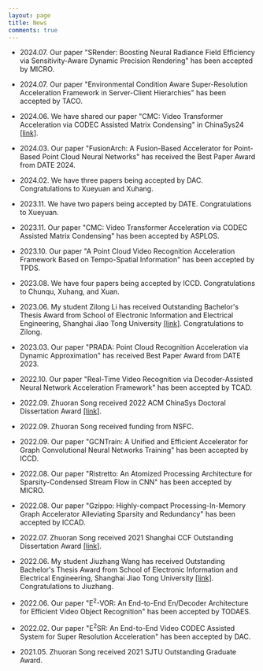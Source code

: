 ```yaml
---
layout: page
title: News
comments: true
---
```


* 2024.07. Our paper "SRender: Boosting Neural Radiance Field Efficiency via Sensitivity-Aware Dynamic Precision Rendering" has been accepted by MICRO.

* 2024.07. Our paper "Environmental Condition Aware Super-Resolution Acceleration Framework in Server-Client Hierarchies" has been accepted by TACO.
  
* 2024.06. We have shared our paper "CMC: Video Transformer Acceleration via CODEC Assisted Matrix Condensing" in ChinaSys24 [[link]](https://1300723556.vod2.myqcloud.com/f30c0e09vodsh1300723556/5b16f29a1253642698737099677/aLhJQ6LPrNIA.mp4).
  
* 2024.03. Our paper "FusionArch: A Fusion-Based Accelerator for Point-Based Point Cloud Neural Networks" has received the Best Paper Award from DATE 2024.

* 2024.02. We have three papers being accepted by DAC. Congratulations to Xueyuan and Xuhang.

* 2023.11. We have two papers being accepted by DATE. Congratulations to Xueyuan.

* 2023.11. Our paper "CMC: Video Transformer Acceleration via CODEC Assisted Matrix Condensing" has been accepted by ASPLOS.

* 2023.10. Our paper "A Point Cloud Video Recognition Acceleration Framework Based on Tempo-Spatial Information" has been accepted by TPDS.

* 2023.08. We have four papers being accepted by ICCD. Congratulations to Chunqu, Xuhang, and Xuan.

* 2023.06. My student Zilong Li has received Outstanding Bachelor's Thesis Award from School of Electronic Information and Electrical Engineering, Shanghai Jiao Tong University [[link]](https://www.cs.sjtu.edu.cn/NewNoticeDetail.aspx?id=530). Congratulations to Zilong.

* 2023.03. Our paper "PRADA: Point Cloud Recognition Acceleration via Dynamic Approximation" has received Best Paper Award from DATE 2023.

* 2022.10. Our paper "Real-Time Video Recognition via Decoder-Assisted Neural Network Acceleration Framework" has been accepted by TCAD.

* 2022.09. Zhuoran Song received 2022 ACM ChinaSys Doctoral Dissertation Award [[link]](https://mp.weixin.qq.com/s/MzwkbHgoznq4bydCh9duog).

* 2022.09. Zhuoran Song received funding from NSFC.

* 2022.09. Our paper "GCNTrain: A Unified and Efficient Accelerator for Graph Convolutional Neural Networks Training" has been accepted by ICCD.

* 2022.08. Our paper "Ristretto: An Atomized Processing Architecture for Sparsity-Condensed Stream Flow in CNN" has been accepted by MICRO.

* 2022.08. Our paper "Gzippo: Highly-compact Processing-In-Memory Graph Accelerator Alleviating Sparsity and Redundancy" has been accepted by ICCAD.

* 2022.07. Zhuoran Song received 2021 Shanghai CCF Outstanding Dissertation Award [[link]](https://mp.weixin.qq.com/s/YZXrmL6-8LpwnBhvEUrMzw).

* 2022.06. My student Jiuzhang Wang has received Outstanding Bachelor's Thesis Award from School of Electronic Information and Electrical Engineering, Shanghai Jiao Tong University [[link]](https://cs.sjtu.edu.cn/NewNoticeDetail.aspx?id=477). Congratulations to Jiuzhang.

* 2022.06. Our paper "E$^2$-VOR: An End-to-End En/Decoder Architecture for Efficient Video Object Recognition" has been accepted by TODAES.

* 2022.02. Our paper "E$^2$SR: An End-to-End Video CODEC Assisted System for Super Resolution Acceleration" has been accepted by DAC.

* 2021.05. Zhuoran Song received 2021 SJTU Outstanding Graduate Award.
